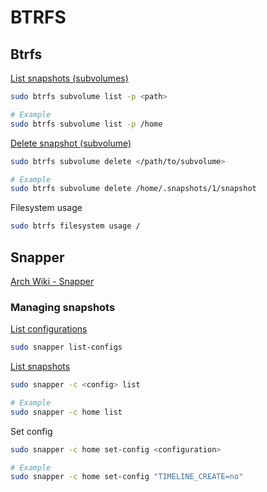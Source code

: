 # BTRFS

## Btrfs

[List snapshots (subvolumes)](https://wiki.archlinux.org/title/btrfs#Listing_subvolumes)
```sh
sudo btrfs subvolume list -p <path>

# Example
sudo btrfs subvolume list -p /home
```

[Delete snapshot (subvolume)](https://wiki.archlinux.org/title/snapper#Delete_a_snapshot)
```sh
sudo btrfs subvolume delete </path/to/subvolume>

# Example
sudo btrfs subvolume delete /home/.snapshots/1/snapshot
```

Filesystem usage
```sh
sudo btrfs filesystem usage /
```

## Snapper

[Arch Wiki - Snapper](https://wiki.archlinux.org/title/Snapper)

### Managing snapshots

[List configurations](https://wiki.archlinux.org/title/snapper#List_configurations)
```sh
sudo snapper list-configs
```

[List snapshots](https://wiki.archlinux.org/title/snapper#List_snapshots)
```sh
sudo snapper -c <config> list

# Example
sudo snapper -c home list
```

Set config
```sh
sudo snapper -c home set-config <configuration>

# Example
sudo snapper -c home set-config "TIMELINE_CREATE=no"
```
